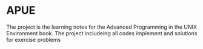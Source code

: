 # APUE
The project is the learning notes for the Advanced Programming in the UNIX Environment book.
The project includeing all codes implement and solutions for exercise problems
